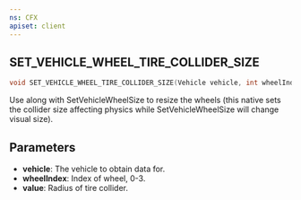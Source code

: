 ```yaml
---
ns: CFX
apiset: client
---
```

## SET_VEHICLE_WHEEL_TIRE_COLLIDER_SIZE

```c
void SET_VEHICLE_WHEEL_TIRE_COLLIDER_SIZE(Vehicle vehicle, int wheelIndex, float value);
```

Use along with SetVehicleWheelSize to resize the wheels (this native sets the collider size affecting physics while SetVehicleWheelSize will change visual size).

## Parameters
* **vehicle**: The vehicle to obtain data for.
* **wheelIndex**: Index of wheel, 0-3.
* **value**: Radius of tire collider.
